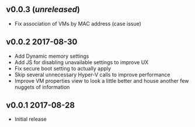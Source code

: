 ## v0.0.3 (*unreleased*)

- Fix association of VMs by MAC address (case issue)

## v0.0.2 2017-08-30

- Add Dynamic memory settings
- Add JS for disabling unavailable settings to improve UX
- Fix secure boot setting to actually apply
- Skip several unnecessary Hyper-V calls to improve performance
- Improve VM properties view to look a little better and house another few nuggets of information

## v0.0.1 2017-08-28

- Initial release
